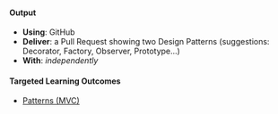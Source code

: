 #### Output
- **Using**: GitHub
- **Deliver**: a Pull Request showing two Design Patterns (suggestions: Decorator, Factory, Observer, Prototype...)
- **With**: *independently*

#### Targeted Learning Outcomes
- [Patterns (MVC)](https://github.com/andela/learningmap/tree/master/Phase-C/Entry-level%20Developer/Curriculum/23%20-%20Patterns%20(MVC))